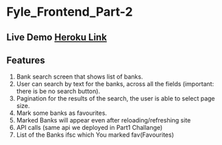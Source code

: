 # Fyle_Frontend_Part-2

## Live Demo [Heroku Link](https://fyle2ans.herokuapp.com/)

## Features

1. Bank search screen that shows list of banks.
2. User can search by text for the banks, across all the fields (important: there is be no search button).
3. Pagination for the results of the search, the user is able to select page size.
4. Mark some banks as favourites.
5. Marked Banks will appear even after reloading/refreshing site
6. API calls (same api we deployed in Part1 Challange)
7. List of the Banks ifsc which You marked fav(Favourites)

